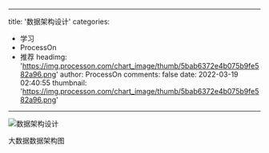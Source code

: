 
---
title: '数据架构设计'
categories: 
 - 学习
 - ProcessOn
 - 推荐
headimg: 'https://img.processon.com/chart_image/thumb/5bab6372e4b075b9fe582a96.png'
author: ProcessOn
comments: false
date: 2022-03-19 02:40:55
thumbnail: 'https://img.processon.com/chart_image/thumb/5bab6372e4b075b9fe582a96.png'
---

<div>   
<img class="thumb" alt="数据架构设计" src="https://img.processon.com/chart_image/thumb/5bab6372e4b075b9fe582a96.png" referrerpolicy="no-referrer">
<p>大数据数据架构图</p>  
</div>
            